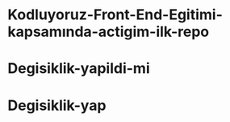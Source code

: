 # Kodluyoruz-Front-End-Egitimi-kapsamında-actigim-ilk-repo
# Degisiklik-yapildi-mi
# Degisiklik-yap
